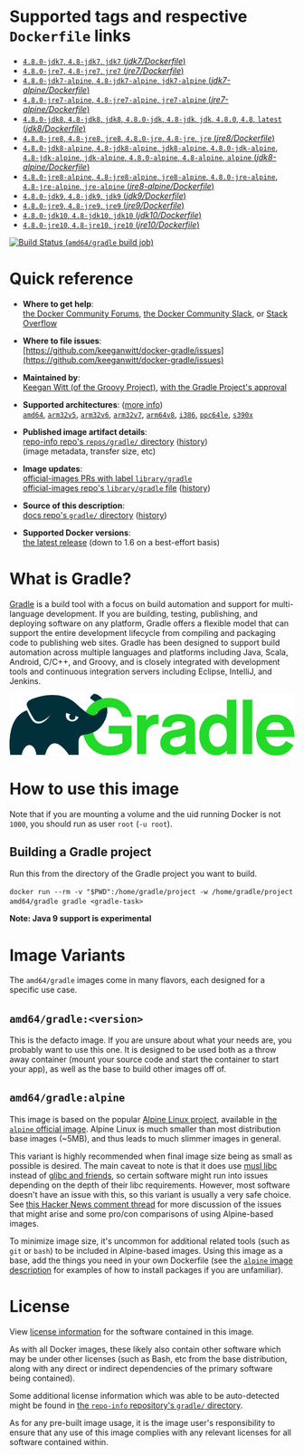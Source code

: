 <!--

********************************************************************************

WARNING:

    DO NOT EDIT "gradle/README.md"

    IT IS AUTO-GENERATED

    (from the other files in "gradle/" combined with a set of templates)

********************************************************************************

-->

# Supported tags and respective `Dockerfile` links

-	[`4.8.0-jdk7`, `4.8-jdk7`, `jdk7` (*jdk7/Dockerfile*)](https://github.com/keeganwitt/docker-gradle/blob/b05a694147394cd36f172f7d6b578d43c7b6b28b/jdk7/Dockerfile)
-	[`4.8.0-jre7`, `4.8-jre7`, `jre7` (*jre7/Dockerfile*)](https://github.com/keeganwitt/docker-gradle/blob/b05a694147394cd36f172f7d6b578d43c7b6b28b/jre7/Dockerfile)
-	[`4.8.0-jdk7-alpine`, `4.8-jdk7-alpine`, `jdk7-alpine` (*jdk7-alpine/Dockerfile*)](https://github.com/keeganwitt/docker-gradle/blob/b05a694147394cd36f172f7d6b578d43c7b6b28b/jdk7-alpine/Dockerfile)
-	[`4.8.0-jre7-alpine`, `4.8-jre7-alpine`, `jre7-alpine` (*jre7-alpine/Dockerfile*)](https://github.com/keeganwitt/docker-gradle/blob/b05a694147394cd36f172f7d6b578d43c7b6b28b/jre7-alpine/Dockerfile)
-	[`4.8.0-jdk8`, `4.8-jdk8`, `jdk8`, `4.8.0-jdk`, `4.8-jdk`, `jdk`, `4.8.0`, `4.8`, `latest` (*jdk8/Dockerfile*)](https://github.com/keeganwitt/docker-gradle/blob/b05a694147394cd36f172f7d6b578d43c7b6b28b/jdk8/Dockerfile)
-	[`4.8.0-jre8`, `4.8-jre8`, `jre8`, `4.8.0-jre`, `4.8-jre`, `jre` (*jre8/Dockerfile*)](https://github.com/keeganwitt/docker-gradle/blob/b05a694147394cd36f172f7d6b578d43c7b6b28b/jre8/Dockerfile)
-	[`4.8.0-jdk8-alpine`, `4.8-jdk8-alpine`, `jdk8-alpine`, `4.8.0-jdk-alpine`, `4.8-jdk-alpine`, `jdk-alpine`, `4.8.0-alpine`, `4.8-alpine`, `alpine` (*jdk8-alpine/Dockerfile*)](https://github.com/keeganwitt/docker-gradle/blob/b05a694147394cd36f172f7d6b578d43c7b6b28b/jdk8-alpine/Dockerfile)
-	[`4.8.0-jre8-alpine`, `4.8-jre8-alpine`, `jre8-alpine`, `4.8.0-jre-alpine`, `4.8-jre-alpine`, `jre-alpine` (*jre8-alpine/Dockerfile*)](https://github.com/keeganwitt/docker-gradle/blob/b05a694147394cd36f172f7d6b578d43c7b6b28b/jre8-alpine/Dockerfile)
-	[`4.8.0-jdk9`, `4.8-jdk9`, `jdk9` (*jdk9/Dockerfile*)](https://github.com/keeganwitt/docker-gradle/blob/b05a694147394cd36f172f7d6b578d43c7b6b28b/jdk9/Dockerfile)
-	[`4.8.0-jre9`, `4.8-jre9`, `jre9` (*jre9/Dockerfile*)](https://github.com/keeganwitt/docker-gradle/blob/b05a694147394cd36f172f7d6b578d43c7b6b28b/jre9/Dockerfile)
-	[`4.8.0-jdk10`, `4.8-jdk10`, `jdk10` (*jdk10/Dockerfile*)](https://github.com/keeganwitt/docker-gradle/blob/b05a694147394cd36f172f7d6b578d43c7b6b28b/jdk10/Dockerfile)
-	[`4.8.0-jre10`, `4.8-jre10`, `jre10` (*jre10/Dockerfile*)](https://github.com/keeganwitt/docker-gradle/blob/b05a694147394cd36f172f7d6b578d43c7b6b28b/jre10/Dockerfile)

[![Build Status](https://doi-janky.infosiftr.net/job/multiarch/job/amd64/job/gradle/badge/icon) (`amd64/gradle` build job)](https://doi-janky.infosiftr.net/job/multiarch/job/amd64/job/gradle/)

# Quick reference

-	**Where to get help**:  
	[the Docker Community Forums](https://forums.docker.com/), [the Docker Community Slack](https://blog.docker.com/2016/11/introducing-docker-community-directory-docker-community-slack/), or [Stack Overflow](https://stackoverflow.com/search?tab=newest&q=docker)

-	**Where to file issues**:  
	[https://github.com/keeganwitt/docker-gradle/issues](https://github.com/keeganwitt/docker-gradle/issues)

-	**Maintained by**:  
	[Keegan Witt (of the Groovy Project)](https://github.com/keeganwitt/docker-gradle), [with the Gradle Project's approval](https://discuss.gradle.org/t/official-docker-images/21159/8)

-	**Supported architectures**: ([more info](https://github.com/docker-library/official-images#architectures-other-than-amd64))  
	[`amd64`](https://hub.docker.com/r/amd64/gradle/), [`arm32v5`](https://hub.docker.com/r/arm32v5/gradle/), [`arm32v6`](https://hub.docker.com/r/arm32v6/gradle/), [`arm32v7`](https://hub.docker.com/r/arm32v7/gradle/), [`arm64v8`](https://hub.docker.com/r/arm64v8/gradle/), [`i386`](https://hub.docker.com/r/i386/gradle/), [`ppc64le`](https://hub.docker.com/r/ppc64le/gradle/), [`s390x`](https://hub.docker.com/r/s390x/gradle/)

-	**Published image artifact details**:  
	[repo-info repo's `repos/gradle/` directory](https://github.com/docker-library/repo-info/blob/master/repos/gradle) ([history](https://github.com/docker-library/repo-info/commits/master/repos/gradle))  
	(image metadata, transfer size, etc)

-	**Image updates**:  
	[official-images PRs with label `library/gradle`](https://github.com/docker-library/official-images/pulls?q=label%3Alibrary%2Fgradle)  
	[official-images repo's `library/gradle` file](https://github.com/docker-library/official-images/blob/master/library/gradle) ([history](https://github.com/docker-library/official-images/commits/master/library/gradle))

-	**Source of this description**:  
	[docs repo's `gradle/` directory](https://github.com/docker-library/docs/tree/master/gradle) ([history](https://github.com/docker-library/docs/commits/master/gradle))

-	**Supported Docker versions**:  
	[the latest release](https://github.com/docker/docker-ce/releases/latest) (down to 1.6 on a best-effort basis)

# What is Gradle?

[Gradle](https://gradle.org/) is a build tool with a focus on build automation and support for multi-language development. If you are building, testing, publishing, and deploying software on any platform, Gradle offers a flexible model that can support the entire development lifecycle from compiling and packaging code to publishing web sites. Gradle has been designed to support build automation across multiple languages and platforms including Java, Scala, Android, C/C++, and Groovy, and is closely integrated with development tools and continuous integration servers including Eclipse, IntelliJ, and Jenkins.

![logo](https://raw.githubusercontent.com/docker-library/docs/c3d3ca6beed000f9ba6eabc98f3399158f520256/gradle/logo.png)

# How to use this image

Note that if you are mounting a volume and the uid running Docker is not `1000`, you should run as user `root` (`-u root`).

## Building a Gradle project

Run this from the directory of the Gradle project you want to build.

`docker run --rm -v "$PWD":/home/gradle/project -w /home/gradle/project amd64/gradle gradle <gradle-task>`

**Note: Java 9 support is experimental**

# Image Variants

The `amd64/gradle` images come in many flavors, each designed for a specific use case.

## `amd64/gradle:<version>`

This is the defacto image. If you are unsure about what your needs are, you probably want to use this one. It is designed to be used both as a throw away container (mount your source code and start the container to start your app), as well as the base to build other images off of.

## `amd64/gradle:alpine`

This image is based on the popular [Alpine Linux project](http://alpinelinux.org), available in [the `alpine` official image](https://hub.docker.com/_/alpine). Alpine Linux is much smaller than most distribution base images (~5MB), and thus leads to much slimmer images in general.

This variant is highly recommended when final image size being as small as possible is desired. The main caveat to note is that it does use [musl libc](http://www.musl-libc.org) instead of [glibc and friends](http://www.etalabs.net/compare_libcs.html), so certain software might run into issues depending on the depth of their libc requirements. However, most software doesn't have an issue with this, so this variant is usually a very safe choice. See [this Hacker News comment thread](https://news.ycombinator.com/item?id=10782897) for more discussion of the issues that might arise and some pro/con comparisons of using Alpine-based images.

To minimize image size, it's uncommon for additional related tools (such as `git` or `bash`) to be included in Alpine-based images. Using this image as a base, add the things you need in your own Dockerfile (see the [`alpine` image description](https://hub.docker.com/_/alpine/) for examples of how to install packages if you are unfamiliar).

# License

View [license information](https://gradle.org/license/) for the software contained in this image.

As with all Docker images, these likely also contain other software which may be under other licenses (such as Bash, etc from the base distribution, along with any direct or indirect dependencies of the primary software being contained).

Some additional license information which was able to be auto-detected might be found in [the `repo-info` repository's `gradle/` directory](https://github.com/docker-library/repo-info/tree/master/repos/gradle).

As for any pre-built image usage, it is the image user's responsibility to ensure that any use of this image complies with any relevant licenses for all software contained within.
